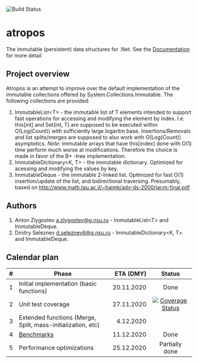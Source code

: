 ![Build Status](https://github.com/evilguest/atropos/workflows/.NET%20Core/badge.svg?branch=main) 
# atropos
The immutable (persistent) data structures for .Net.
See the [Documentation](./Atropos/Documentation/Atropos.md) for more detail
## Project overview
Atropos is an attempt to improve over the default implementation of the immutable collections offered by System.Collections.Immutable.
The following collections are provided:
1. ImmutableList&lt;T&gt; - the immutable list of T elements intended to support fast operations for accessing and modifying the element by index. I.e. this[int] and Set(int, T) are supposed 
to be executed within O(Log(Count)) with sufficiently large logaritm base. Insertions/Removals and list splits/merges are supposed to also work with O(Log(Count)) asymptotics.
*Note*: immutable arrays that have this[index] done with O(1) time perform much worse at modifications. Therefore the choice is made in favor of the B+ -tree implementation.
2. ImmutableDictionary<K, T> - the immutable dictionary. Optimized for acessing and modifying the values by key. 
3. ImmutableDeque<T> - the immutable 2-linked list. Optimized for fast O(1) insertion/update of the list, and bidirectional traversing. Presumably, based on http://www.math.tau.ac.il/~haimk/adv-ds-2000/jacm-final.pdf

## Authors
1. Anton Zlygostev a.zlygostev@g.nsu.ru - ImmutableList&lt;T&gt; and ImmutableDeque.
2. Dmitry Seleznev <d.seleznev6@g.nsu.ru> - ImmutableDictionary<K, T> and ImmutableDeque.

## Calendar plan

| # | Phase | ETA (DMY) | Status |
| - | ----- | ---------:|:---:|
| 1 | Initial implementation (basic functions) | 20.11.2020 | Done |
| 2 | Unit test coverage | 27.11.2020 | [![Coverage Status](https://coveralls.io/repos/github/evilguest/atropos/badge.svg?branch=main)](https://coveralls.io/github/evilguest/atropos?branch=main)|
| 3 | Extended functions (Merge, Split, mass-initialization, etc) | 4.12.2020 | |
| 4 | [Benchmarks](./Atropos.Benchmarks) | 11.12.2020 | Done |
| 5 | Performance optimizations | 25.12.2020 | Partially done |
